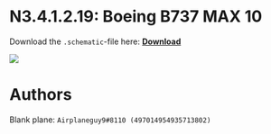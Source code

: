 # N3.4.1.2.19: Boeing B737 MAX 10

Download the `.schematic`-file here: **[Download](https://bte-n.github.io/resources/N3/4/1/B73KM.schematic)**

![](https://bte-n.github.io/resources/N3/4/1/73km-boe.png)  

# Authors

Blank plane: `Airplaneguy9#8110 (497014954935713802)`    

